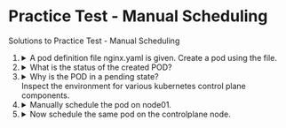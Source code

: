 # Practice Test - Manual Scheduling


Solutions to Practice Test - Manual Scheduling

1.  <details>
    <summary>A pod definition file nginx.yaml is given. Create a pod using the file.</summary>

    ```
    kubectl create -f nginx.yaml
    ```
    </details>

1.  <details>
    <summary>What is the status of the created POD?</summary>

    ```
    kubectl get pods
    ```

    Examine the `STATUS` column
    </details>

1.  <details>
    <summary>Why is the POD in a pending state?</br>Inspect the environment for various kubernetes control plane components.</summary>

    ```
    kubectl get pods --namespace kube-system
    ```

    There is a key pod missing here!
    </details>

1.  <details>
    <summary>Manually schedule the pod on node01.</summary>

    We will have to delete and recereate the pod, as the only property that may be edited on a running container is `image`

    ```
    vi nginx.yaml
    ```

    Make the following edit

    ```yaml
    ---
    apiVersion: v1
    kind: Pod
    metadata:
      name: nginx
    spec:
      nodeName: node01    # add this line
      containers:
      -  image: nginx
         name: nginx
    ```

    ```
    kubectl delete -f nginx.yaml
    kubectl create -f nginx.yaml
    ```
    </details>

1.  <details>
    <summary>Now schedule the same pod on the controlplane node.</summary>

    Repeat the steps as per the previous question. Edit `nodeName` to be `controlplane`
  </details>

